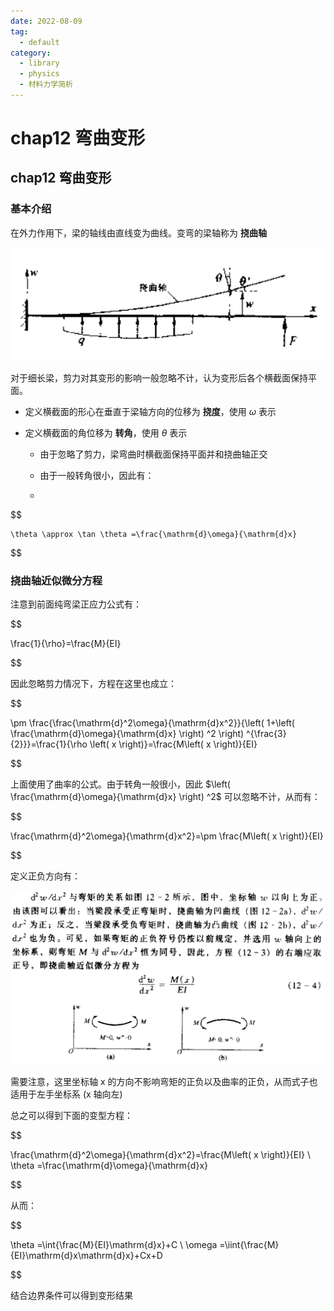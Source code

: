 ```yaml
---
date: 2022-08-09
tag:
  - default
category:
  - library
  - physics
  - 材料力学简析
---
```


# chap12 弯曲变形

## chap12 弯曲变形

### 基本介绍

在外力作用下，梁的轴线由直线变为曲线。变弯的梁轴称为 **挠曲轴**

![image-20211201145633159](./../../paper/assets/image-20211201145633159.png)

对于细长梁，剪力对其变形的影响一般忽略不计，认为变形后各个横截面保持平面。

- 定义横截面的形心在垂直于梁轴方向的位移为 **挠度**，使用 $\omega$ 表示

- 定义横截面的角位移为 **转角**，使用 $\theta$ 表示

  - 由于忽略了剪力，梁弯曲时横截面保持平面并和挠曲轴正交

  - 由于一般转角很小，因此有：

  - 
$$

	\theta \approx \tan \theta =\frac{\mathrm{d}\omega}{\mathrm{d}x}
	
$$


### 挠曲轴近似微分方程

注意到前面纯弯梁正应力公式有：

$$

\frac{1}{\rho}=\frac{M}{EI}

$$

因此忽略剪力情况下，方程在这里也成立：

$$

\pm \frac{\frac{\mathrm{d}^2\omega}{\mathrm{d}x^2}}{\left( 1+\left( \frac{\mathrm{d}\omega}{\mathrm{d}x} \right) ^2 \right) ^{\frac{3}{2}}}=\frac{1}{\rho \left( x \right)}=\frac{M\left( x \right)}{EI}

$$

上面使用了曲率的公式。由于转角一般很小，因此 $\left( \frac{\mathrm{d}\omega}{\mathrm{d}x} \right) ^2$ 可以忽略不计，从而有：

$$

\frac{\mathrm{d}^2\omega}{\mathrm{d}x^2}=\pm \frac{M\left( x \right)}{EI}

$$

定义正负方向有：

![image-20211201150618854](./../../paper/assets/image-20211201150618854.png)

需要注意，这里坐标轴 x 的方向不影响弯矩的正负以及曲率的正负，从而式子也适用于左手坐标系 (x 轴向左)

总之可以得到下面的变型方程：

$$

\frac{\mathrm{d}^2\omega}{\mathrm{d}x^2}=\frac{M\left( x \right)}{EI}
\\
\theta =\frac{\mathrm{d}\omega}{\mathrm{d}x}

$$

从而：

$$

\theta =\int{\frac{M}{EI}\mathrm{d}x}+C
\\
\omega =\iint{\frac{M}{EI}\mathrm{d}x\mathrm{d}x}+Cx+D

$$

结合边界条件可以得到变形结果
